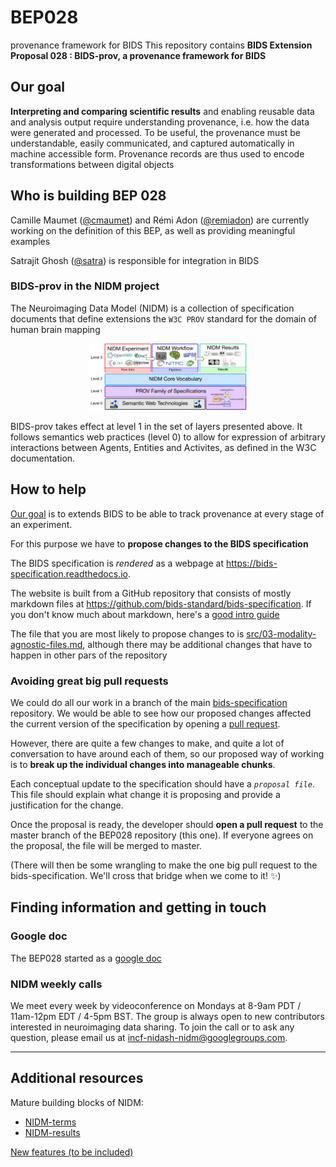 # BEP028
provenance framework for BIDS
This repository contains **BIDS Extension Proposal 028 : BIDS-prov, a provenance framework for BIDS**

## Our goal
**Interpreting and comparing scientific results** and enabling reusable data and analysis output require understanding provenance, i.e. how the data were generated and processed. To be useful, the provenance must be understandable, easily communicated, and captured automatically in machine accessible form. Provenance records are thus used to encode transformations between digital objects

## Who is building BEP 028
Camille Maumet ([@cmaumet](https://github.com/cmaumet)) and Rémi Adon ([@remiadon](https://github.com/remiadon)) are currently working on the definition of this BEP, as well as providing meaningful examples

Satrajit Ghosh ([@satra](https://github.com/satra)) is responsible for integration in BIDS

### BIDS-prov in the NIDM project
The Neuroimaging Data Model (NIDM) is a collection of specification documents that define extensions the `W3C PROV` standard for the domain of human brain mapping

<p align="center">
  <img width="50%" src="img/nidm-layer-cake.png">
</p>


BIDS-prov takes effect at level 1 in the set of layers presented above. It follows semantics web practices (level 0) to allow for expression of arbitrary interactions between Agents, Entities and Activites, as defined in the W3C documentation.


## How to help
[Our goal](#our-goal) is to extends BIDS to be able to track provenance at every stage of an experiment.

For this purpose we have to **propose changes to the BIDS specification**


The BIDS specification is *rendered* as a webpage at https://bids-specification.readthedocs.io.

The website is built from a GitHub repository that consists of mostly markdown files at https://github.com/bids-standard/bids-specification.
If you don't know much about markdown, here's a [good intro guide](https://guides.github.com/features/mastering-markdown/)

The file that you are most likely to propose changes to is [src/03-modality-agnostic-files.md](https://github.com/bids-standard/bids-specification/blob/master/src/03-modality-agnostic-files.md), although there may be additional changes that have to happen in other pars of the repository

### Avoiding great big pull requests

We could do all our work in a branch of the main [bids-specification](https://github.com/bids-standard/bids-specification) repository.
We would be able to see how our proposed changes affected the current version of the specification by opening a [pull request](https://help.github.com/articles/about-pull-requests/).

However, there are quite a few changes to make, and quite a lot of conversation to have around each of them, so our proposed way of working is to **break up the individual changes into manageable chunks**.

Each conceptual update to the specification should have a *``proposal file``*.
This file should explain what change it is proposing and provide a justification for the change.

Once the proposal is ready, the developer should **open a pull request** to the master branch of the BEP028 repository (this one).
If everyone agrees on the proposal, the file will be merged to master.

(There will then be some wrangling to make the one big pull request to the bids-specification.
We'll cross that bridge when we come to it! :sparkles:)


## Finding information and getting in touch

### Google doc
The BEP028 started as a [google doc](https://docs.google.com/document/d/1vw3VNDof5cecv2PkFp7Lw_pNUTUo8-m8V4SIdtGJVKs/edit?usp=sharing)


### NIDM weekly calls
We meet every week by videoconference on Mondays at 8-9am PDT / 11am-12pm EDT / 4-5pm BST. The group is always open to new contributors interested in neuroimaging data sharing. To join the call or to ask any question, please email us at incf-nidash-nidm@googlegroups.com.  

---------------
## Additional resources
Mature building blocks of NIDM:
* [NIDM-terms](https://github.com/incf-nidash/nidm-terms)
* [NIDM-results](http://nidm.nidash.org/specs/nidm-results_130.html)


[New features (to be included)](new_features.md)

